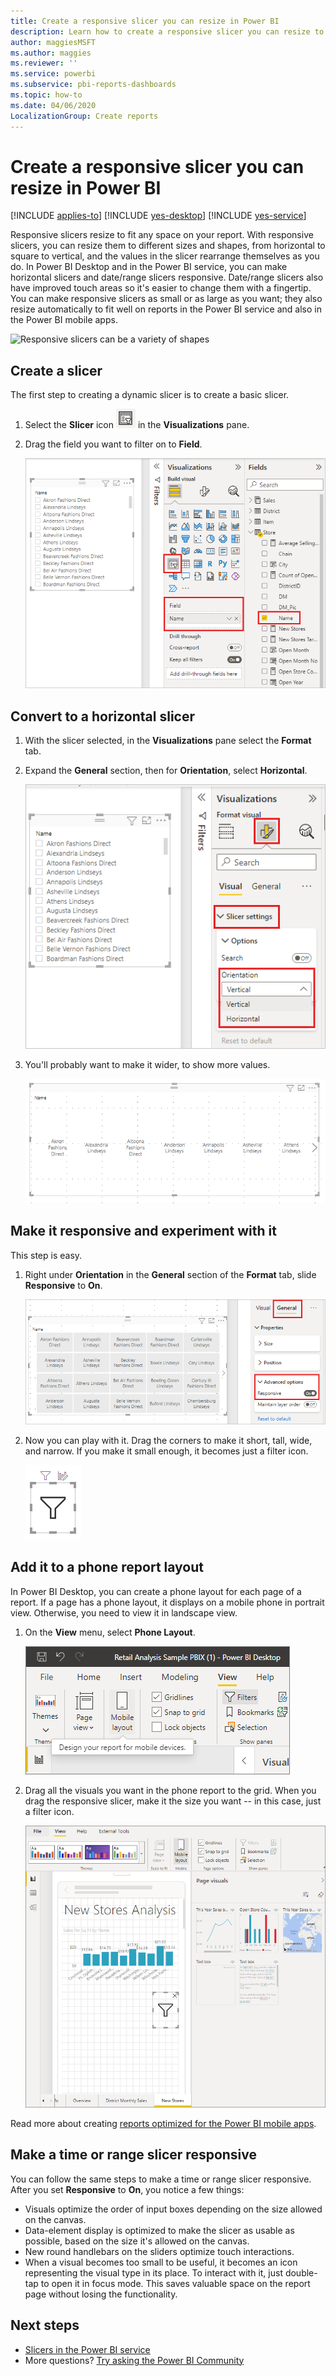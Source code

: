 ```yaml
---
title: Create a responsive slicer you can resize in Power BI
description: Learn how to create a responsive slicer you can resize to fit your report
author: maggiesMSFT
ms.author: maggies
ms.reviewer: ''
ms.service: powerbi
ms.subservice: pbi-reports-dashboards
ms.topic: how-to
ms.date: 04/06/2020
LocalizationGroup: Create reports
---
```

# Create a responsive slicer you can resize in Power BI

[!INCLUDE [applies-to](../includes/applies-to.md)] [!INCLUDE [yes-desktop](../includes/yes-desktop.md)] [!INCLUDE [yes-service](../includes/yes-service.md)]

Responsive slicers resize to fit any space on your report. With responsive slicers, you can resize them to different sizes and shapes, from horizontal to square to vertical, and the values in the slicer rearrange themselves as you do. In Power BI Desktop and in the Power BI service, you can make horizontal slicers and date/range slicers responsive. Date/range slicers also have improved touch areas so it's easier to change them with a fingertip. You can make responsive slicers as small or as large as you want; they also resize automatically to fit well on reports in the Power BI service and also in the Power BI mobile apps. 

![Responsive slicers can be a variety of shapes](media/power-bi-slicer-filter-responsive/power-bi-slicer-filter-responsive-0-slicer.gif)

## Create a slicer

The first step to creating a dynamic slicer is to create a basic slicer. 

1. Select the **Slicer** icon ![Slicer icon](media/power-bi-slicer-filter-responsive/power-bi-slicer-filter-responsive-0-slicer-icon.png) in the **Visualizations** pane.
2. Drag the field you want to filter on to **Field**.

    ![Add a field to the slicer](media/power-bi-slicer-filter-responsive/power-bi-slicer-filter-responsive-1-create.png)

## Convert to a horizontal slicer

1. With the slicer selected, in the **Visualizations** pane select the **Format** tab.
2. Expand the **General** section, then for **Orientation**, select **Horizontal**.

    ![Set the slicer to horizontal](media/power-bi-slicer-filter-responsive/power-bi-slicer-filter-responsive-2-horizontal.png) 

1.  You'll probably want to make it wider, to show more values.

     ![Make the slicer wider](media/power-bi-slicer-filter-responsive/power-bi-slicer-filter-responsive-3-wider.png)

## Make it responsive and experiment with it

This step is easy. 

1. Right under **Orientation** in the **General** section of the **Format** tab, slide **Responsive** to **On**.  

    ![Slicer is now responsive](media/power-bi-slicer-filter-responsive/power-bi-slicer-filter-responsive-4-responsive-on.png)

1. Now you can play with it. Drag the corners to make it short, tall, wide, and narrow. If you make it small enough, it becomes just a filter icon.

    ![Responsive slicer so small it's a filter icon](media/power-bi-slicer-filter-responsive/power-bi-slicer-filter-responsive-5-mini-icon.png)

## Add it to a phone report layout

In Power BI Desktop, you can create a phone layout for each page of a report. If a page has a phone layout, it displays on a mobile phone in portrait view. Otherwise, you need to view it in landscape view. 

1. On the **View** menu, select **Phone Layout**.

     ![Phone layout icon, View menu](media/power-bi-slicer-filter-responsive/power-bi-slicer-filter-responsive-6-phone-layout-button.png)
    
1. Drag all the visuals you want in the phone report to the grid. When you drag the responsive slicer, make it the size you want -- in this case, just a filter icon.

    ![Add the slicer to the phone report layout](media/power-bi-slicer-filter-responsive/power-bi-slicer-filter-responsive-7-phone-slicer-icon.png)

Read more about creating [reports optimized for the Power BI mobile apps](desktop-create-phone-report.md).

## Make a time or range slicer responsive

You can follow the same steps to make a time or range slicer responsive. After you set **Responsive** to **On**, you notice a few things:

- Visuals optimize the order of input boxes depending on the size allowed on the canvas. 
- Data-element display is optimized to make the slicer as usable as possible, based on the size it's allowed on the canvas. 
- New round handlebars on the sliders optimize touch interactions. 
- When a visual becomes too small to be useful, it becomes an icon representing the visual type in its place. To interact with it, just double-tap to open it in focus mode. This saves valuable space on the report page without losing the functionality.

## Next steps

- [Slicers in the Power BI service](../visuals/power-bi-visualization-slicers.md)
- More questions? [Try asking the Power BI Community](https://community.powerbi.com/)